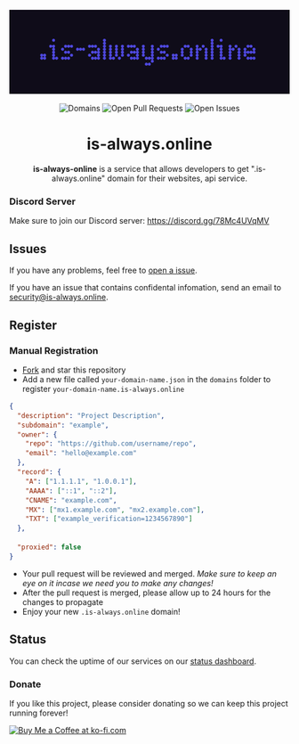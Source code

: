 <p align="center">
   <img alt="is-a.dev Banner" src="./media/banner.png">
</p>

<p align="center">
   <img alt="Domains" src="https://img.shields.io/github/directory-file-count/is-always-online/register/domains?color=4E48DE&label=domains&style=for-the-badge">
   <img alt="Open Pull Requests" src="https://img.shields.io/github/issues-raw/is-always-online/register?color=4E48DE&label=issues&style=for-the-badge">
   <img alt="Open Issues" src="https://img.shields.io/github/issues-pr-raw/is-always-online/register?color=4E48DE&label=pull%20requests&style=for-the-badge">
</p>

<h1 align="center">is-always.online</h1>

<p align="center"><strong>is-always-online</strong> is a service that allows developers to get ".is-always.online" domain for their websites, api service.</p>

### Discord Server

Make sure to join our Discord server:
https://discord.gg/78Mc4UVqMV

## Issues

If you have any problems, feel free to [open a issue](https://github.com/is-always-online/register/issues/new/choose).

If you have an issue that contains confidental infomation, send an email to security@is-always.online.

## Register

### Manual Registration

- [Fork](https://github.com/is-always-online/register/fork) and star this repository
- Add a new file called `your-domain-name.json` in the `domains` folder to register `your-domain-name.is-always.online`

```json
{
  "description": "Project Description",
  "subdomain": "example",
  "owner": {
    "repo": "https://github.com/username/repo",
    "email": "hello@example.com"
  },
  "record": {
    "A": ["1.1.1.1", "1.0.0.1"],
    "AAAA": ["::1", "::2"],
    "CNAME": "example.com",
    "MX": ["mx1.example.com", "mx2.example.com"],
    "TXT": ["example_verification=1234567890"]
  },

  "proxied": false
}
```

- Your pull request will be reviewed and merged. _Make sure to keep an eye on it incase we need you to make any changes!_
- After the pull request is merged, please allow up to 24 hours for the changes to propagate
- Enjoy your new `.is-always.online` domain!

## Status

You can check the uptime of our services on our [status dashboard](https://status.is-always.online).

### Donate

If you like this project, please consider donating so we can keep this project running forever!

<a href='https://ko-fi.com/K3K0QX2YQ' target='_blank'><img height='36' style='border:0px;height:36px;' src='https://storage.ko-fi.com/cdn/kofi2.png?v=3' alt='Buy Me a Coffee at ko-fi.com' /></a>
